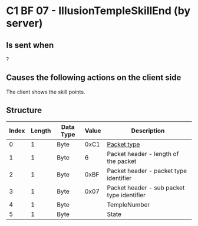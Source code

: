 # C1 BF 07 - IllusionTempleSkillEnd (by server)

## Is sent when

?

## Causes the following actions on the client side

The client shows the skill points.

## Structure

| Index | Length | Data Type | Value | Description |
|-------|--------|-----------|-------|-------------|
| 0 | 1 |   Byte   | 0xC1  | [Packet type](PacketTypes.md) |
| 1 | 1 |    Byte   |   6   | Packet header - length of the packet |
| 2 | 1 |    Byte   | 0xBF  | Packet header - packet type identifier |
| 3 | 1 |    Byte   | 0x07  | Packet header - sub packet type identifier |
| 4 | 1 | Byte |  | TempleNumber |
| 5 | 1 | Byte |  | State |